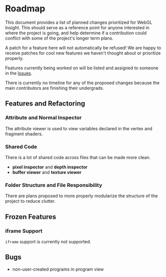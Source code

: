 # Roadmap

This document provides a list of planned changes prioritized for WebGL Insight. This should serve as a reference point for anyone interested in where the project is going, and help determine if a contribution could conflict with some of the project's longer term plans.

A patch for a feature here will not automatically be refused! We are happy to receive patches for cool new features we haven't thought about or prioritize properly.

Features currently being worked on will be listed and assigned to someone in the [Issues](https://github.com/3dparallax/insight/issues).

There is currently no timeline for any of the proposed changes because the main contributors are finishing their undergrads.

## Features and Refactoring

### Attribute and Normal Inspector

The attribute viewer is used to view variables declared in the vertex and fragment shaders.

### Shared Code

There is a lot of shared code across files that can be made more clean.

* **pixel inspector** and **depth inspector**
* **buffer viewer** and **texture viewer**

### Folder Structure and File Responsibility

There are plans proposed to more properly modularize the structure of the project to reduce clutter.

## Frozen Features

### iframe Support

`iframe` support is currently not supported.

## Bugs

* non-user-created programs in program view
